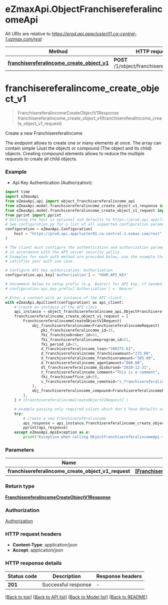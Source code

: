 # eZmaxApi.ObjectFranchisereferalincomeApi

All URIs are relative to *https://prod.api.appcluster01.ca-central-1.ezmax.com/rest*

Method | HTTP request | Description
------------- | ------------- | -------------
[**franchisereferalincome_create_object_v1**](ObjectFranchisereferalincomeApi.md#franchisereferalincome_create_object_v1) | **POST** /1/object/franchisereferalincome | Create a new Franchisereferalincome


# **franchisereferalincome_create_object_v1**
> FranchisereferalincomeCreateObjectV1Response franchisereferalincome_create_object_v1(franchisereferalincome_create_object_v1_request)

Create a new Franchisereferalincome

The endpoint allows to create one or many elements at once.  The array can contain simple (Just the object) or compound (The object and its child) objects.  Creating compound elements allows to reduce the multiple requests to create all child objects.

### Example

* Api Key Authentication (Authorization):

```python
import time
import eZmaxApi
from eZmaxApi.api import object_franchisereferalincome_api
from eZmaxApi.model.franchisereferalincome_create_object_v1_response import FranchisereferalincomeCreateObjectV1Response
from eZmaxApi.model.franchisereferalincome_create_object_v1_request import FranchisereferalincomeCreateObjectV1Request
from pprint import pprint
# Defining the host is optional and defaults to https://prod.api.appcluster01.ca-central-1.ezmax.com/rest
# See configuration.py for a list of all supported configuration parameters.
configuration = eZmaxApi.Configuration(
    host = "https://prod.api.appcluster01.ca-central-1.ezmax.com/rest"
)

# The client must configure the authentication and authorization parameters
# in accordance with the API server security policy.
# Examples for each auth method are provided below, use the example that
# satisfies your auth use case.

# Configure API key authorization: Authorization
configuration.api_key['Authorization'] = 'YOUR_API_KEY'

# Uncomment below to setup prefix (e.g. Bearer) for API key, if needed
# configuration.api_key_prefix['Authorization'] = 'Bearer'

# Enter a context with an instance of the API client
with eZmaxApi.ApiClient(configuration) as api_client:
    # Create an instance of the API class
    api_instance = object_franchisereferalincome_api.ObjectFranchisereferalincomeApi(api_client)
    franchisereferalincome_create_object_v1_request = [
        FranchisereferalincomeCreateObjectV1Request(
            obj_franchisereferalincome=FranchisereferalincomeRequest(
                pki_franchisereferalincome_id=35,
                fki_franchisebroker_id=61,
                fki_franchisereferalincomeprogram_id=51,
                fki_period_id=21,
                d_franchisereferalincome_loan="500275.62",
                d_franchisereferalincome_franchiseamount="275.00",
                d_franchisereferalincome_franchisoramount="385.00",
                d_franchisereferalincome_agentamount="800.00",
                dt_franchisereferalincome_disbursed="2020-12-31",
                t_franchisereferalincome_comment="This is a comment",
                fki_franchiseoffice_id=50,
                s_franchisereferalincome_remoteid="s_franchisereferalincome_remoteid_example",
            ),
            obj_franchisereferalincome_compound=FranchisereferalincomeRequestCompound(),
        ),
    ] # [FranchisereferalincomeCreateObjectV1Request] | 

    # example passing only required values which don't have defaults set
    try:
        # Create a new Franchisereferalincome
        api_response = api_instance.franchisereferalincome_create_object_v1(franchisereferalincome_create_object_v1_request)
        pprint(api_response)
    except eZmaxApi.ApiException as e:
        print("Exception when calling ObjectFranchisereferalincomeApi->franchisereferalincome_create_object_v1: %s\n" % e)
```


### Parameters

Name | Type | Description  | Notes
------------- | ------------- | ------------- | -------------
 **franchisereferalincome_create_object_v1_request** | [**[FranchisereferalincomeCreateObjectV1Request]**](FranchisereferalincomeCreateObjectV1Request.md)|  |

### Return type

[**FranchisereferalincomeCreateObjectV1Response**](FranchisereferalincomeCreateObjectV1Response.md)

### Authorization

[Authorization](../README.md#Authorization)

### HTTP request headers

 - **Content-Type**: application/json
 - **Accept**: application/json


### HTTP response details

| Status code | Description | Response headers |
|-------------|-------------|------------------|
**201** | Successful response |  -  |

[[Back to top]](#) [[Back to API list]](../README.md#documentation-for-api-endpoints) [[Back to Model list]](../README.md#documentation-for-models) [[Back to README]](../README.md)

